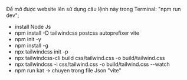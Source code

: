 Để mở được website lên sử dụng câu lệnh này trong Terminal:
"npm run dev";

- install Node Js
- npm install -D tailwindcss postcss autoprefixer vite
- npm init -y
- npm install -g
- npx tailwindcss init -p
- npx tailwindcss-cli build css/tailwind.css -o build/tailwind.css
- npx tailwindcss -i css/tailwind.css -o build/tailwind.css --watch
- npm run kat -> chuyen trong file Json "vite"
